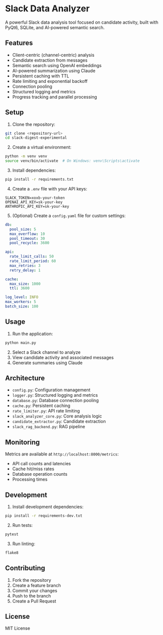 # Slack Data Analyzer

A powerful Slack data analysis tool focused on candidate activity, built with PyQt6, SQLite, and AI-powered semantic search.

## Features

- Client-centric (channel-centric) analysis
- Candidate extraction from messages
- Semantic search using OpenAI embeddings
- AI-powered summarization using Claude
- Persistent caching with TTL
- Rate limiting and exponential backoff
- Connection pooling
- Structured logging and metrics
- Progress tracking and parallel processing

## Setup

1. Clone the repository:
```bash
git clone <repository-url>
cd slack-digest-experimental
```

2. Create a virtual environment:
```bash
python -m venv venv
source venv/bin/activate  # On Windows: venv\Scripts\activate
```

3. Install dependencies:
```bash
pip install -r requirements.txt
```

4. Create a `.env` file with your API keys:
```env
SLACK_TOKEN=xoxb-your-token
OPENAI_API_KEY=sk-your-key
ANTHROPIC_API_KEY=sk-your-key
```

5. (Optional) Create a `config.yaml` file for custom settings:
```yaml
db:
  pool_size: 5
  max_overflow: 10
  pool_timeout: 30
  pool_recycle: 3600

api:
  rate_limit_calls: 50
  rate_limit_period: 60
  max_retries: 3
  retry_delay: 1

cache:
  max_size: 1000
  ttl: 3600

log_level: INFO
max_workers: 5
batch_size: 100
```

## Usage

1. Run the application:
```bash
python main.py
```

2. Select a Slack channel to analyze
3. View candidate activity and associated messages
4. Generate summaries using Claude

## Architecture

- `config.py`: Configuration management
- `logger.py`: Structured logging and metrics
- `database.py`: Database connection pooling
- `cache.py`: Persistent caching
- `rate_limiter.py`: API rate limiting
- `slack_analyzer_core.py`: Core analysis logic
- `candidate_extractor.py`: Candidate extraction
- `slack_rag_backend.py`: RAG pipeline

## Monitoring

Metrics are available at `http://localhost:8000/metrics`:
- API call counts and latencies
- Cache hit/miss rates
- Database operation counts
- Processing times

## Development

1. Install development dependencies:
```bash
pip install -r requirements-dev.txt
```

2. Run tests:
```bash
pytest
```

3. Run linting:
```bash
flake8
```

## Contributing

1. Fork the repository
2. Create a feature branch
3. Commit your changes
4. Push to the branch
5. Create a Pull Request

## License

MIT License 